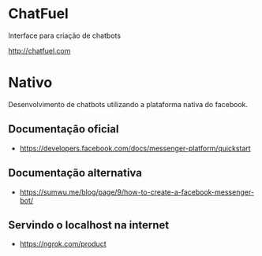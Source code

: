 # ChatFuel

Interface para criação de chatbots 

http://chatfuel.com


# Nativo

Desenvolvimento de chatbots utilizando a plataforma nativa do facebook.

## Documentação oficial

- https://developers.facebook.com/docs/messenger-platform/quickstart

## Documentação alternativa

- https://sumwu.me/blog/page/9/how-to-create-a-facebook-messenger-bot/

## Servindo o localhost na internet

- https://ngrok.com/product